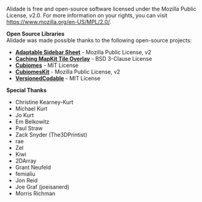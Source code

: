 Alidade is free and open-source software licensed under the Mozilla Public License, v2.0. For more information on your rights, you can visit https://www.mozilla.org/en-US/MPL/2.0/.

**Open Source Libraries**  
Alidade was made possible thanks to the following open-source projects:

- [**Adaptable Sidebar Sheet**](https://github.com/AlidadeMC/adaptablesidebarsheetview) - Mozilla Public License, v2
- [**Caching MapKit Tile Overlay**](https://github.com/stadiamaps/mapkit-caching-tile-overlay) - BSD 3-Clause License
- [**Cubiomes**](https://github.com/Cubitect/cubiomes) - MIT License
- [**CubiomesKit**](https://source.marquiskurt.net/AlidadeMC/cubiomeskit) - Mozilla Public License, v2
- [**VersionedCodable**](https://github.com/jrothwell/VersionedCodable) - MIT License


**Special Thanks**
- Christine Kearney-Kurt
- Michael Kurt
- Jo Kurt
- Em Belkowitz
- Paul Straw
- Zack Snyder (The3DPrintist)
- rae
- Zel
- Kiwi
- 2DArray
- Grant Neufeld
- femialiu
- Jon Reid
- Joe Graf (joeisanerd)
- Morris Richman
